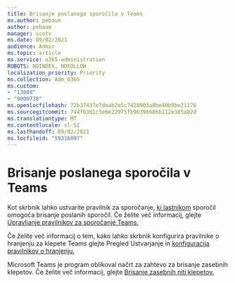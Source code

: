 ```yaml
---
title: Brisanje poslanega sporočila v Teams
ms.author: pebaum
author: pebaum
manager: scotv
ms.date: 09/02/2021
audience: Admin
ms.topic: article
ms.service: o365-administration
ROBOTS: NOINDEX, NOFOLLOW
localization_priority: Priority
ms.collection: Adm_O365
ms.custom:
- "13808"
- "9000738"
ms.openlocfilehash: 72b37437e7deab2a5c7428903a8be40b9be21176
ms.sourcegitcommit: 744f03d1c3e6e22975fb96396686b112e385a82d
ms.translationtype: MT
ms.contentlocale: sl-SI
ms.lasthandoff: 09/02/2021
ms.locfileid: "59316097"
---
```

# <a name="delete-a-sent-message-in-teams"></a>Brisanje poslanega sporočila v Teams

Kot skrbnik lahko ustvarite pravilnik za sporočanje, [ki lastnikom](https://admin.teams.microsoft.com/policies/messaging) sporočil omogoča brisanje poslanih sporočil. Če želite več informacij, glejte [Upravljanje pravilnikov za sporočanje Teams.](https://docs.microsoft.com/microsoftteams/messaging-policies-in-teams)

Če želite več informacij o tem, kako lahko skrbnik konfigurira pravilnike o hranjenju za klepete Teams glejte Pregled Ustvarjanje in [konfiguracija pravilnikov o hranjenju.](https://docs.microsoft.com/microsoft-365/compliance/create-retention-policies) 

Microsoft Teams je program oblikoval načrt za zahtevo za brisanje zasebnih klepetov. Če želite več informacij, glejte [Brisanje zasebnih niti klepetov.](https://microsoftteams.uservoice.com/forums/555103-public/suggestions/33535006-delete-private-chat-threads)